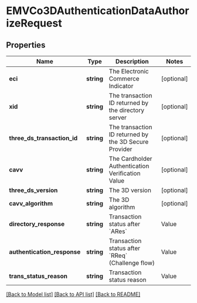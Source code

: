# EMVCo3DAuthenticationDataAuthorizeRequest

## Properties
Name | Type | Description | Notes
------------ | ------------- | ------------- | -------------
**eci** | **string** | The Electronic Commerce Indicator | [optional] 
**xid** | **string** | The transaction ID returned by the directory server | [optional] 
**three_ds_transaction_id** | **string** | The transaction ID returned by the 3D Secure Provider | [optional] 
**cavv** | **string** | The Cardholder Authentication Verification Value | [optional] 
**three_ds_version** | **string** | The 3D version | [optional] 
**cavv_algorithm** | **string** | The 3D algorithm | [optional] 
**directory_response** | **string** | Transaction status after &#x60;ARes&#x60;  |Value|3Dv1|3Dv2| |:---|:---|:---| |Y| enrolled| authenticated| |N| not enrolled| authentication failed| |U| not available| not available| |C| |challenge needed| |R| |rejected| |A| |authentication attempt| | [optional] 
**authentication_response** | **string** | Transaction status after &#x60;RReq&#x60; (Challenge flow)  |Value|3Dv1|3Dv2| |:---|:---|:---| |Y| authenticated| authenticated| |N| authentication failed| authentication failed| |U| not available| not available| |A| authentication attempt| authentication attempt| |C| process incomplete| process incomplete| |D| not enrolled| | | [optional] 
**trans_status_reason** | **string** | Transaction status reason  |Value|Description| |:---|:---| |01| Card authentication failed| |02| Unknown Device| |03| Unsupported Device| |04| Exceeds authentication frequency limit| |05| Expired card| |06| Invalid card number| |07| Invalid transaction| |08| No Card record| |09| Security failure| |10| Stolen card| |11| Suspected fraud| |12| Transaction not permitted to cardholder| |13| Cardholder not enrolled in service| |14| Transaction timed out at the ACS| |15| Low confidence| |16| Medium confidence| |17| High confidence| |18| Very High confidence| |19| Exceeds ACS maximum challenges| |20| Non-Payment transaction not supported| |21| 3RI transaction not supported| |22| ACS technical issue| |23| Decoupled Authentication required by ACS but not requested by 3DS Requestor| |24| 3DS Requestor Decoupled Max Expiry Time exceeded| |25| Decoupled Authentication was provided insufficient time to authenticate cardholder. ACS will not make attempt| |26| Authentication attempted but not performed by the cardholder| |27–79| Reserved for EMVCo future use (values invalid until defined by EMVCo)| |80–99 | Reserved for DS use| | [optional] 

[[Back to Model list]](../../README.md#documentation-for-models) [[Back to API list]](../../README.md#documentation-for-api-endpoints) [[Back to README]](../../README.md)

